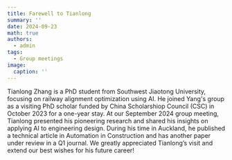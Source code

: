 ```yaml
---
title: Farewell to Tianlong
summary: ''
date: 2024-09-23
math: true
authors:
  - admin
tags:
  - Group meetings
image:
  caption: ''
---
```

Tianlong Zhang is a PhD student from Southwest Jiaotong University, focusing on railway alignment optimization using AI. He joined Yang's group as a visiting PhD scholar funded by China Scholarshiop Council (CSC) in October 2023 for a one-year stay. At our September 2024 group meeting, Tianlong presented his pioneering research and shared his insights on applying AI to engineering design. During his time in Auckland, he published a technical article in Automation in Construction and has another paper under review in a Q1 journal. We greatly appreciated Tianlong’s visit and extend our best wishes for his future career! 


